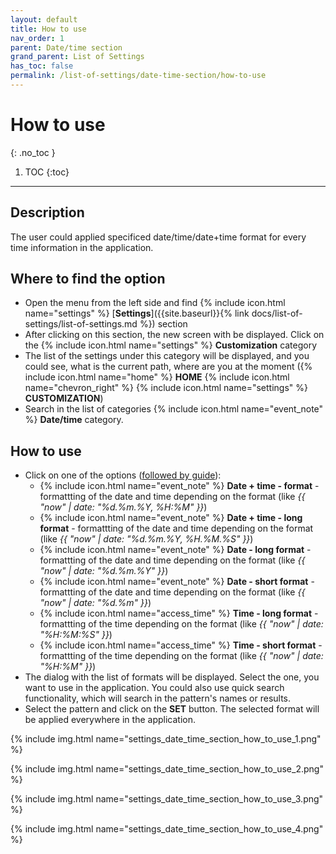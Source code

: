```yaml
---
layout: default
title: How to use
nav_order: 1
parent: Date/time section
grand_parent: List of Settings
has_toc: false
permalink: /list-of-settings/date-time-section/how-to-use
---
```


# How to use
{: .no_toc }

1. TOC
{:toc}

---

## Description
The user could applied specificed date/time/date+time format for every time information in the application.

## Where to find the option
- Open the menu from the left side and find {% include icon.html name="settings" %} [**Settings**]({{site.baseurl}}{% link docs/list-of-settings/list-of-settings.md %}) section
- After clicking on this section, the new screen with be displayed. Click on the {% include icon.html name="settings" %} **Customization** category
- The list of the settings under this category will be displayed, and you could see, what is the current path, where are you at the moment ({% include icon.html name="home" %} **HOME** {% include icon.html name="chevron_right" %} {% include icon.html name="settings" %} **CUSTOMIZATION**)
- Search in the list of categories {% include icon.html name="event_note" %} **Date/time** category.

## How to use 
- Click on one of the options ([followed by guide](#where-to-find-the-option)):
	- {% include icon.html name="event_note" %} **Date + time - format** - formattting of the date and time depending on the format (like _{{ "now" | date: "%d.%m.%Y, %H:%M" }}_)
	- {% include icon.html name="event_note" %} **Date + time - long format** - formattting of the date and time depending on the format (like _{{ "now" | date: "%d.%m.%Y, %H.%M.%S" }}_)
	- {% include icon.html name="event_note" %} **Date - long format** - formattting of the date and time depending on the format (like _{{ "now" | date: "%d.%m.%Y" }}_)
	- {% include icon.html name="event_note" %} **Date - short format** - formattting of the date and time depending on the format (like _{{ "now" | date: "%d.%m" }}_)
	- {% include icon.html name="access_time" %} **Time - long format** - formattting of the time depending on the format (like _{{ "now" | date: "%H:%M:%S" }}_)
	- {% include icon.html name="access_time" %} **Time - short format** - formattting of the time depending on the format (like _{{ "now" | date: "%H:%M" }}_)
- The dialog with the list of formats will be displayed. Select the one, you want to use in the application. You could also use quick search functionality, which will search in the pattern's names or results.
- Select the pattern and click on the <span class="text-green-100">**SET**</span> button. The selected format will be applied everywhere in the application.

{% include img.html name="settings_date_time_section_how_to_use_1.png" %}

{% include img.html name="settings_date_time_section_how_to_use_2.png" %}

{% include img.html name="settings_date_time_section_how_to_use_3.png" %}

{% include img.html name="settings_date_time_section_how_to_use_4.png" %}